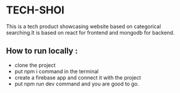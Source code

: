 # TECH-SHOI

This is a tech product showcasing website based on categorical searching.It is based on react for frontend and mongodb for backend.

## How to run locally :

- clone the project
- put npm i command in the terminal
- create a firebase app and connect it with the project
- put npm run dev command and you are good to go.
